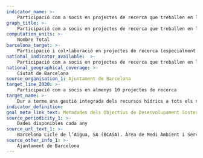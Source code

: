 ```yaml
---
indicator_name: >-
    Participació com a socis en projectes de recerca que treballen en la gestió integrada dels recursos hídrics
graph_title: >-
    Participació com a socis en projectes de recerca que treballen en la gestió integrada dels recursos hídrics
computation_units: >-
    Nombre Total 
barcelona_target: >-
    Participació i col•laboració en projectes de recerca (especialment amb finançament públic europeu, estatal, autonòmic, metropolità o municipal) que treballen en la gestió integrada dels recursos hídrics
national_indicator_available:  >-
    Participació com a socis en projectes de recerca que treballen en la gestió integrada dels recursos hídrics
national_geographical_coverage: >-
    Ciutat de Barcelona
source_organisation_1: Ajuntament de Barcelona
target_line_2030: >-
    Participació com a socis en almenys 10 projectes de recerca
target_name: >-
    Dur a terme una gestió integrada dels recursos hídrics a tots els nivells, també mitjançant la cooperació transfronterera, de la manera que sigui convenient
indicator_definition:
goal_meta_link_text: Metadades dels Objectius de Desenvolupament Sostenible de les Nacions Unides (pdf 894kB)
source_periodicity_1: >-
    Dades disponibles cada any
source_url_text_1: >-
    Barcelona Cicle de l’Aigua, SA (BCASA). Àrea de Medi Ambient i Serveis Urbans
source_other_info_1: >-
    Ajuntament de Barcelona
---
```

